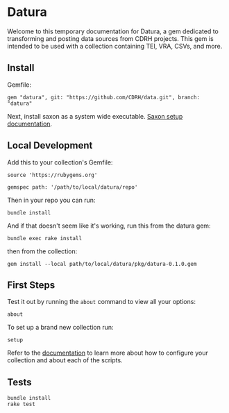 # Datura

Welcome to this temporary documentation for Datura, a gem dedicated to transforming and posting data sources from CDRH projects.  This gem is intended to be used with a collection containing TEI, VRA, CSVs, and more.

## Install


Gemfile:

```
gem "datura", git: "https://github.com/CDRH/data.git", branch: "datura"
```

Next, install saxon as a system wide executable. [Saxon setup documentation](docs/4_developers/saxon.md).

## Local Development


Add this to your collection's Gemfile:

```
source 'https://rubygems.org'

gemspec path: '/path/to/local/datura/repo'
```

Then in your repo you can run:

```
bundle install
```

And if that doesn't seem like it's working, run this from the datura gem:

```
bundle exec rake install
```

then from the collection:

```
gem install --local path/to/local/datura/pkg/datura-0.1.0.gem
```

## First Steps

Test it out by running the `about` command to view all your options:

```
about
```

To set up a brand new collection run:

```
setup
```

Refer to the [documentation](docs) to learn more about how to configure your collection and about each of the scripts.

## Tests

```
bundle install
rake test
```
